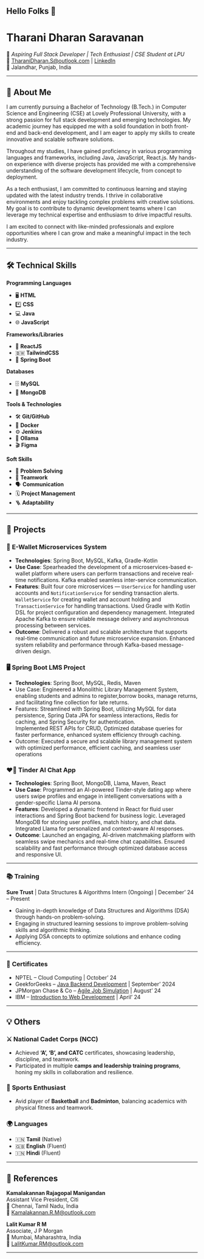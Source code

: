 ## Hello Folks 👋

# **Tharani Dharan Saravanan**  
🌟 *Aspiring Full Stack Developer | Tech Enthusiast | CSE Student at LPU*  
📧 TharaniDharan.S@outlook.com | [LinkedIn](https://www.linkedin.com/in/tharanidharan-s)  
📍 Jalandhar, Punjab, India  

---

## 🎯 **About Me**  
I am currently pursuing a Bachelor of Technology (B.Tech.) in Computer Science and Engineering (CSE) at Lovely Professional University, with a strong passion for full stack development and emerging technologies. My academic journey has equipped me with a solid foundation in both front-end and back-end development, and I am eager to apply my skills to create innovative and scalable software solutions.

Throughout my studies, I have gained proficiency in various programming languages and frameworks, including Java, JavaScript, React.js. My hands-on experience with diverse projects has provided me with a comprehensive understanding of the software development lifecycle, from concept to deployment.

As a tech enthusiast, I am committed to continuous learning and staying updated with the latest industry trends. I thrive in collaborative environments and enjoy tackling complex problems with creative solutions. My goal is to contribute to dynamic development teams where I can leverage my technical expertise and enthusiasm to drive impactful results.

I am excited to connect with like-minded professionals and explore opportunities where I can grow and make a meaningful impact in the tech industry. 

---

## 🛠 **Technical Skills**  

**Programming Languages**  
- 🖥 **HTML**
- *️⃣ **CSS**  
- 💻 **Java**  
- 🌐 **JavaScript**  

**Frameworks/Libraries**
- 🔮 **ReactJS**
- 🇧🇼 **TailwindCSS**
- 🥬 **Spring Boot**

**Databases**  
- 🗄 **MySQL**  
- 🍃 **MongoDB**  

**Tools & Technologies**  
- 🛠 **Git/GitHub**  
- 🐳 **Docker**  
- ⚙ **Jenkins**
- 🦙 **Ollama**
- 🎬 **Figma**

**Soft Skills**  
- 🧩 **Problem Solving**  
- 🤝 **Teamwork**  
- 🗣 **Communication**  
- 🗓 **Project Management**
- 🪜 **Adaptability**

---

## 🚀 **Projects**  

### 💸 **E-Wallet Microservices System** 
  
- **Technologies**: Spring Boot, MySQL, Kafka, Gradle-Kotlin 
- **Use Case**: Spearheaded the development of a microservices-based e-wallet platform where users can perform transactions and receive real-time notifications. Kafka enabled seamless inter-service communication. 
- **Features**: Built four core microservices — `UserService` for handling user accounts and `NotificationService` for sending transaction alerts. `WalletService` for creating wallet and account holding and `TransactionService` for handling transactions. 
Used Gradle with Kotlin DSL for project configuration and dependency management. 
Integrated Apache Kafka to ensure reliable message delivery and asynchronous processing between services. 
- **Outcome**: Delivered a robust and scalable architecture that supports real-time communication and future microservice expansion. Enhanced system reliability and performance through Kafka-based message-driven design. 

### 🖥 **Spring Boot LMS Project**  

- **Technologies**: Spring Boot, MySQL, Redis, Maven 
- Use Case: Engineered a Monolithic Library Management System, enabling students and admins to register,borrow books, manage returns, and facilitating fine collection for late returns.
- Features: Streamlined with Spring Boot, utilizing MySQL for data persistence, Spring Data JPA for seamless interactions, Redis for caching, and Spring Security for authentication.     
  Implemented REST APIs for CRUD, Optimized database queries for faster performance, enhanced system efficiency through caching.
- Outcome: Executed a secure and scalable library management system with optimized performance, efficient caching, and seamless user operations

 ### ❤️‍🔥 **Tinder AI Chat App** 
- **Technologies**: Spring Boot, MongoDB, Llama, Maven, React
- **Use Case**: Programmed an AI-powered Tinder-style dating app where users swipe profiles and engage in intelligent conversations with a gender-specific Llama AI persona.
- **Features**: Developed a dynamic frontend in React for fluid user interactions and Spring Boot backend for business logic. Leveraged MongoDB for storing user profiles, match history, and chat data. Integrated Llama for personalized and context-aware AI responses.
- **Outcome**: Launched an engaging, AI-driven matchmaking platform with seamless swipe mechanics and real-time chat capabilities. Ensured scalability and fast performance through optimized database access and responsive UI.
   

---
### 📚 **Training**
**Sure Trust** | Data Structures & Algorithms Intern (Ongoing) | December’ 24 – Present
- Gaining in-depth knowledge of Data Structures and Algorithms (DSA) through hands-on problem-solving.
- Engaging in structured learning sessions to improve problem-solving skills and algorithmic thinking.
- Applying DSA concepts to optimize solutions and enhance coding efficiency.

---

### 🏅 **Certificates** 
- NPTEL – Cloud Computing | October’ 24
- GeekforGeeks – [Java Backend Development](https://media.geeksforgeeks.org/courses/certificates/992b47ab5d286be6ef84e95ffe22f787.pdf) | September’ 2024
- JPMorgan Chase & Co – [Agile Job Simulation](https://forage-uploads-prod.s3.amazonaws.com/completion-certificates/J.P.%20Morgan/5QiaMtZ4k8ngYKn4D_JPMorgan%20Chase%20%26%20Co._YnBgYoNpEf5iKbis9_1724096434962_completion_certificate.pdf) | August’ 24
- IBM – [Introduction to Web Development](https://www.coursera.org/account/accomplishments/verify/ANCVJT8ADNVK) | April’ 24

---

## 💡 **Others**  

### ⚔ **National Cadet Corps (NCC)**  
- Achieved **‘A’, ‘B’, and CATC** certificates, showcasing leadership, discipline, and teamwork.  
- Participated in multiple **camps and leadership training programs**, honing my skills in collaboration and resilience.  

### 🏀 **Sports Enthusiast**  
- Avid player of **Basketball** and **Badminton**, balancing academics with physical fitness and teamwork.  

### 🌍 **Languages**  
- 🇮🇳 **Tamil** (Native)  
- 🇬🇧 **English** (Fluent)  
- 🇮🇳 **Hindi** (Fluent)  

---

## 🏅 **References**  

**Kamalakannan Rajagopal Manigandan**  
Assistant Vice President, Citi  
📍 Chennai, Tamil Nadu, India  
📧 Kamalakannan.R.M@outlook.com  

**Lalit Kumar R M**  
Associate, J P Morgan  
📍 Mumbai, Maharashtra, India  
📧 LalitKumar.RM@outlook.com  

---
